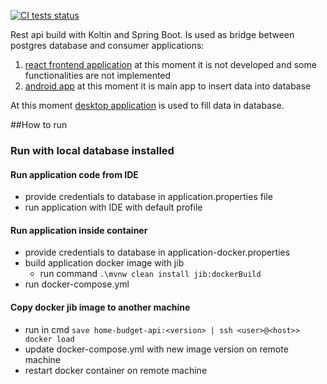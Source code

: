 [![CI tests status](https://github.com/staniakm/homeBudgetKotlinApi/actions/workflows/maven.yml/badge.svg)](https://github.com/staniakm/homeBudgetKotlinApi/actions/workflows/maven.yml)

Rest api build with Koltin and Spring Boot. Is used as bridge between postgres database and consumer applications:   
1. [react frontend application](https://github.com/staniakm/homeBudgetReact) at this moment it is not developed and some functionalities are not implemented      
2. [android app](https://github.com/staniakm/android_budget_app) at this moment it is main app to insert data into database


At this moment [desktop application](https://github.com/staniakm/HomeBudgetApp) is used to fill data in database.    


##How to run
### Run with local database installed
#### Run application code from IDE
 - provide credentials to database in application.properties file
 - run application with IDE with default profile

#### Run application inside container
 - provide credentials to database in application-docker.properties
 - build application docker image with jib 
    - run command `.\mvnw clean install jib:dockerBuild`
 - run docker-compose.yml

#### Copy docker jib image to another machine
- run in cmd `save home-budget-api:<version> | ssh <user>@<host>> docker load`
- update docker-compose.yml with new image version on remote machine
- restart docker container on remote machine